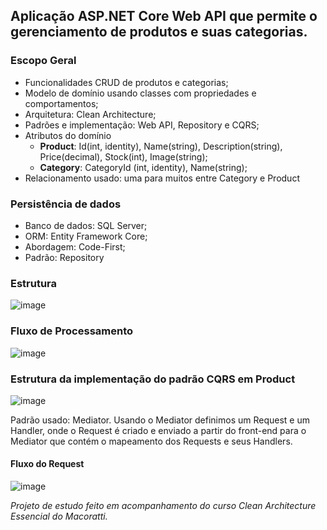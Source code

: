 ## Aplicação ASP.NET Core Web API que permite o gerenciamento de produtos e suas categorias.

### Escopo Geral

- Funcionalidades CRUD de produtos e categorias;
- Modelo de domínio usando classes com propriedades e comportamentos;
- Arquitetura: Clean Architecture;
- Padrões e implementação: Web API, Repository e CQRS;
- Atributos do domínio
    - **Product**: Id(int, identity), Name(string), Description(string), Price(decimal), Stock(int), Image(string);
    - **Category**: CategoryId (int, identity), Name(string);
- Relacionamento usado: uma para muitos entre Category e Product

### Persistência de dados

- Banco de dados: SQL Server;
- ORM: Entity Framework Core;
- Abordagem: Code-First;
- Padrão: Repository

### Estrutura
![image](https://user-images.githubusercontent.com/69182287/155903055-3648f4a7-ad82-4599-89c3-ec9b86e0f5d7.png)

### Fluxo de Processamento 
![image](https://user-images.githubusercontent.com/69182287/155903064-b054b11c-43ea-4c52-8d22-fddb6921ed2c.png)

### Estrutura da implementação do padrão CQRS em Product
![image](https://user-images.githubusercontent.com/69182287/155903590-a2876377-52bd-4bcb-8525-e06ab7681e9b.png)

Padrão usado: Mediator. Usando o Mediator definimos um Request e um Handler, onde o Request é criado e enviado a partir do front-end para o Mediator que contém o mapeamento dos Requests e seus Handlers.

#### Fluxo do Request
![image](https://user-images.githubusercontent.com/69182287/155903419-f0afb2ff-eab3-477c-b0ee-6faf3af1160b.png)

<i>Projeto de estudo feito em acompanhamento do curso Clean Architecture Essencial do Macoratti.<i>
